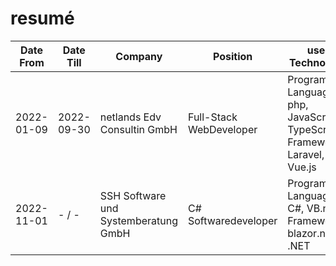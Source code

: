 # resumé
<table>
    <thead>
        <tr>
            <th>Date From</th>
            <th>Date Till</th>
            <th>Company</th>
            <th>Position</th>
            <th>used Technologie</th>
        </tr>
    </thead>
    <tbody>
        <tr>
            <td>2022-01-09</td>
            <td>2022-09-30</td>
            <td>netlands Edv Consultin GmbH</td>
            <td>Full-Stack WebDeveloper</td>
            <td>Programming Languages: php, JavaScript, TypeScript <br />
                Frameworks: Laravel, Vue.js
            </td>
        </tr>
        <tr>
            <td>2022-11-01</td>
            <td>- / -</td>
            <td>SSH Software und Systemberatung GmbH</td>
            <td>C# Softwaredeveloper</td>
            <td>Programming Languages: C#, VB.net<br />
                Frameworks: blazor.net, .NET
            </td>
        </tr>
    </tbody>
</table>
